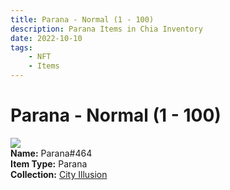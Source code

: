 ```yaml
---
title: Parana - Normal (1 - 100)
description: Parana Items in Chia Inventory
date: 2022-10-10
tags:
    - NFT
    - Items
---
```


# Parana - Normal (1 - 100)
<div class="item_thumbnail">
<img loading="lazy" src="https://uigpm255zuye34csss4k4al2p6oi7jrfucladwzmh42dcwqd.arweave.net/ogz2a73NME3wUpS4rgF6f5yPpiWglgHbLD80M--VoDw"><br/>
<div><strong>Name:</strong> Parana#464</div>
<div><strong>Item Type:</strong> Parana</div>
<div><strong>Collection:</strong> <a href="https://www.spacescan.io/xch/nft/collection/col1lend2dcn558km4wcwta4xnkfv3xpcmlp9kyt0m909emvfxechlyqdl5ndg">City Illusion</a></div>
</div>

